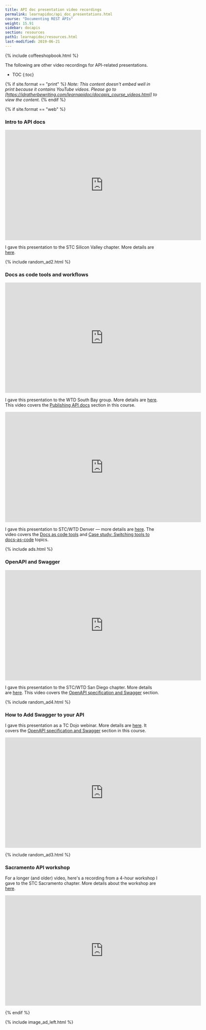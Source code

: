 ```yaml
---
title: API doc presentation video recordings
permalink: learnapidoc/api_doc_presentations.html
course: "Documenting REST APIs"
weight: 15.91
sidebar: docapis
section: resources
path1: learnapidoc/resources.html
last-modified: 2019-06-21
---
```


{% include coffeeshopbook.html %}

The following are other video recordings for API-related presentations.

* TOC
{:toc}

{% if site.format == "print" %}
*Note: This content doesn't embed well in print because it contains YouTube videos. Please go to [https://idratherbewriting.com/learnapidoc/docapis_course_videos.html] to view the content.*
{% endif %}

{% if site.format == "web" %}

### Intro to API docs

<iframe width="640" height="360" src="https://www.youtube.com/embed/NawxzLB4aro" frameborder="0" allowfullscreen></iframe>

I gave this presentation to the STC Silicon Valley chapter. More details are [here](/2017/11/19/upcoming-api-doc-presentation-stc-sv-chapter/).

{% include random_ad2.html %}

### Docs as code tools and workflows

<iframe width="640" height="360" src="https://www.youtube.com/embed/__vSXJn-JQo" frameborder="0" allow="autoplay; encrypted-media" allowfullscreen></iframe>

I gave this presentation to the WTD South Bay group. More details are  [here](/2018/01/19/wtd-south-bay-publish-api-documentation-presentation/). This video covers the [Publishing API docs](pubapis_overview.html) section in this course.

<iframe width="640" height="360" src="https://www.youtube.com/embed/Z3e_38WS-2Q" frameborder="0" allow="autoplay; encrypted-media" allowfullscreen></iframe>

I gave this presentation to STC/WTD Denver &mdash; more details are [here](/2018/03/09/docs-as-code-tools-and-workflows-denver-presentation/). The video covers the [Docs as code tools](pubapis_docs_as_code.html) and [Case study: Switching tools to docs-as-code](pubapis_switching_to_docs_as_code.html) topics.

{% include ads.html %}

### OpenAPI and Swagger

<iframe width="640" height="360" src="https://www.youtube.com/embed/gcDSL-8pkvU" frameborder="0" allow="autoplay; encrypted-media" allowfullscreen></iframe>

I gave this presentation to the STC/WTD San Diego chapter. More details are [here](/2018/02/14/openapi-and-swagger-presentation/). This video covers the [OpenAPI specification and Swagger](restapispecifications.html) section.

{% include random_ad4.html %}

### How to Add Swagger to your API

I gave this presentation as a TC Dojo webinar. More details are [here](/2017/01/17/swagger-presentation-documenting-rest-apis/). It covers the [OpenAPI specification and Swagger](restapispecifications.html) section in this course.

<iframe width="640" height="360" src="https://www.youtube.com/embed/wC5hxY0RItQ" frameborder="0" allowfullscreen></iframe>

{% include random_ad3.html %}

### Sacramento API workshop

For a longer (and older) video, here's a recording from a 4-hour workshop I gave to the STC Sacramento chapter. More details about the workshop are [here](/2016/03/27/rest-api-workshop-recording-sacramento-stc/).

<iframe width="640" height="360" src="https://www.youtube.com/embed/GerbihyUpdo" frameborder="0" allowfullscreen></iframe>

{% endif %}

{% include image_ad_left.html %}
